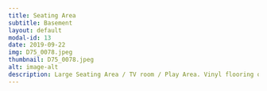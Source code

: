 ```yaml
---
title: Seating Area
subtitle: Basement
layout: default
modal-id: 13
date: 2019-09-22
img: D75_0078.jpeg
thumbnail: D75_0078.jpeg
alt: image-alt
description: Large Seating Area / TV room / Play Area. Vinyl flooring over subfloor to provide insulation in winters - done right.
---
```

